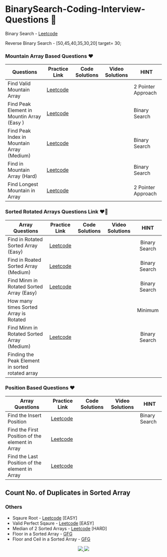 # BinarySearch-Coding-Interview-Questions 🚀
Binary Search - [Leetcode](https://leetcode.com/problems/binary-search/description/)

Reverse Binary Search  - [50,45,40,35,30,20] target= 30;
### Mountain Array Based Questions ❤️
| Questions  | Practice Link | Code Solutions | Video Solutions | HINT
-|-|-|-|-
Find Valid Mountain Array | [Leetcode](https://leetcode.com/problems/valid-mountain-array/) | | | 2 Pointer Approach
Find Peak Element in Mountin Array (Easy ) | [Leetcode](https://leetcode.com/problems/find-peak-element/) | | | Binary Search
Find Peak Index in Mountain Array (Medium) | [Leetcode](https://leetcode.com/problems/peak-index-in-a-mountain-array/) | | | Binary Search
Find in Mountain Array (Hard)| [Leetcode](https://leetcode.com/problems/find-in-mountain-array/description/) | | | Binary Search
Find Longest Mountain in Array | [Leetcode](https://leetcode.com/problems/longest-mountain-in-array/) | | | 2 Pointer Approach

### Sorted Rotated Arrays Questions Link ❤️‍🔥
| Array Questions  | Practice Link | Code Solutions | Video Solutions | HINT
| ------------- | :-------------: | :-------------: | :---------: |:---------: |
Find in Rotated Sorted Array (Easy) | [Leetcode](https://leetcode.com/problems/search-in-rotated-sorted-array/) | | | Binary Search
Find in Roated Sorted Array (Medium) | [Leetcode](https://leetcode.com/problems/search-in-rotated-sorted-array-ii/) | | | Binary Search
Find Minm in Rotated Sorted Array (Easy) | [Leetcode](https://leetcode.com/problems/find-minimum-in-rotated-sorted-array/) | | | Binary Search
How many times Sorted Array is Rotated | | | | Minimum
Find Minm in Rotated Sorted Array (Medium) | [Leetcode](https://leetcode.com/problems/find-minimum-in-rotated-sorted-array-ii/) | | | Binary Search
Finding the Peak Element in sorted rotated array | | | | 

### Position Based Questions ❤️
| Array Questions  | Practice Link | Code Solutions | Video Solutions | HINT
-|-|-|-|-
Find the Insert Position | [Leetcode](https://leetcode.com/problems/search-insert-position/) | | | Binary Search
Find the First Position of the element in Array | [Leetcode](https://leetcode.com/problems/find-first-and-last-position-of-element-in-sorted-array/)
Find the Last Position of the element in Array | [Leetcode](https://leetcode.com/problems/find-first-and-last-position-of-element-in-sorted-array/)
Count No. of Duplicates in Sorted Array
---

### Others
- Sqaure Root - [Leetcode](https://leetcode.com/problems/sqrtx/description/) [EASY] 
- Valid Perfect Sqaure - [Leetcode](https://leetcode.com/problems/valid-perfect-square/) [EASY] 
- Median of 2 Sorted Arrays - [Leetcode](https://leetcode.com/problems/median-of-two-sorted-arrays/) [HARD] 
- Floor in a Sorted Array - [GFG](https://practice.geeksforgeeks.org/problems/floor-in-a-sorted-array-1587115620/1?utm_source=geeksforgeeks&utm_medium=article_practice_tab&utm_campaign=article_practice_tab)
- Floor and Ceil in a Sorted Array - [GFG](https://practice.geeksforgeeks.org/problems/ceil-the-floor2802/1?utm_source=geeksforgeeks&utm_medium=ml_article_practice_tab&utm_campaign=article_practice_tab)

  
<div align="center">

<a href="https://www.youtube.com/@CodingWallahSir/videos">
  <img src="https://img.shields.io/youtube/channel/subscribers/UC2EF2l4DhSG3PVBXVyQhHfA?label=Coding%20Wallah%20Sir&logo=youtube&logoColor=f00&style=for-the-badge" />  
</a>


<a href="https://www.youtube.com/@CodingWallahOrg/streams">
  <img src="https://img.shields.io/youtube/channel/subscribers/UC7HdeXvGFw962sWv31mjEqA?label=Coding Wallah Org&logo=youtube&logoColor=ff0000&style=for-the-badge" />
</a>

</div>

<!--

![CodingWallahOrg](https://img.shields.io/youtube/channel/subscribers/UC7HdeXvGFw962sWv31mjEqA?label=Coding%20Wallah%20-%20family&logo=youtube&logoColor=ff0000&style=for-the-badge)

![Coding Wallah Sir](https://img.shields.io/youtube/channel/subscribers/UC2EF2l4DhSG3PVBXVyQhHfA?label=Coding%20Wallah%20Sir&logo=youtube&logoColor=f00&style=for-the-badge)

-->
